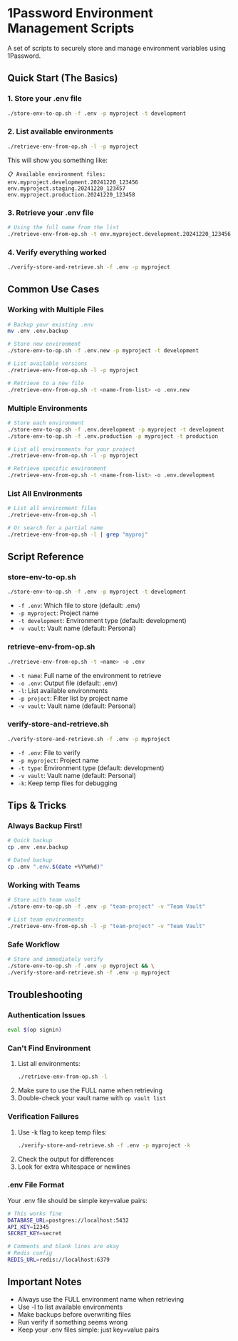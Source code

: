 # 1Password Environment Management Scripts

A set of scripts to securely store and manage environment variables using 1Password.

## Quick Start (The Basics)

### 1. Store your .env file

```bash
./store-env-to-op.sh -f .env -p myproject -t development
```

### 2. List available environments

```bash
./retrieve-env-from-op.sh -l -p myproject
```

This will show you something like:

```
📋 Available environment files:
env.myproject.development.20241220_123456
env.myproject.staging.20241220_123457
env.myproject.production.20241220_123458
```

### 3. Retrieve your .env file

```bash
# Using the full name from the list
./retrieve-env-from-op.sh -t env.myproject.development.20241220_123456 -o .env
```

### 4. Verify everything worked

```bash
./verify-store-and-retrieve.sh -f .env -p myproject
```

## Common Use Cases

### Working with Multiple Files

```bash
# Backup your existing .env
mv .env .env.backup

# Store new environment
./store-env-to-op.sh -f .env.new -p myproject -t development

# List available versions
./retrieve-env-from-op.sh -l -p myproject

# Retrieve to a new file
./retrieve-env-from-op.sh -t <name-from-list> -o .env.new
```

### Multiple Environments

```bash
# Store each environment
./store-env-to-op.sh -f .env.development -p myproject -t development
./store-env-to-op.sh -f .env.production -p myproject -t production

# List all environments for your project
./retrieve-env-from-op.sh -l -p myproject

# Retrieve specific environment
./retrieve-env-from-op.sh -t <name-from-list> -o .env.development
```

### List All Environments

```bash
# List all environment files
./retrieve-env-from-op.sh -l

# Or search for a partial name
./retrieve-env-from-op.sh -l | grep "myproj"
```

## Script Reference

### store-env-to-op.sh

```bash
./store-env-to-op.sh -f .env -p myproject -t development
```

- `-f .env`: Which file to store (default: .env)
- `-p myproject`: Project name
- `-t development`: Environment type (default: development)
- `-v vault`: Vault name (default: Personal)

### retrieve-env-from-op.sh

```bash
./retrieve-env-from-op.sh -t <name> -o .env
```

- `-t name`: Full name of the environment to retrieve
- `-o .env`: Output file (default: .env)
- `-l`: List available environments
- `-p project`: Filter list by project name
- `-v vault`: Vault name (default: Personal)

### verify-store-and-retrieve.sh

```bash
./verify-store-and-retrieve.sh -f .env -p myproject
```

- `-f .env`: File to verify
- `-p myproject`: Project name
- `-t type`: Environment type (default: development)
- `-v vault`: Vault name (default: Personal)
- `-k`: Keep temp files for debugging

## Tips & Tricks

### Always Backup First!

```bash
# Quick backup
cp .env .env.backup

# Dated backup
cp .env ".env.$(date +%Y%m%d)"
```

### Working with Teams

```bash
# Store with team vault
./store-env-to-op.sh -f .env -p "team-project" -v "Team Vault"

# List team environments
./retrieve-env-from-op.sh -l -p "team-project" -v "Team Vault"
```

### Safe Workflow

```bash
# Store and immediately verify
./store-env-to-op.sh -f .env -p myproject && \
./verify-store-and-retrieve.sh -f .env -p myproject
```

## Troubleshooting

### Authentication Issues

```bash
eval $(op signin)
```

### Can't Find Environment

1. List all environments:
   ```bash
   ./retrieve-env-from-op.sh -l
   ```
2. Make sure to use the FULL name when retrieving
3. Double-check your vault name with `op vault list`

### Verification Failures

1. Use -k flag to keep temp files:
   ```bash
   ./verify-store-and-retrieve.sh -f .env -p myproject -k
   ```
2. Check the output for differences
3. Look for extra whitespace or newlines

### .env File Format

Your .env file should be simple key=value pairs:

```bash
# This works fine
DATABASE_URL=postgres://localhost:5432
API_KEY=12345
SECRET_KEY=secret

# Comments and blank lines are okay
# Redis config
REDIS_URL=redis://localhost:6379
```

## Important Notes

- Always use the FULL environment name when retrieving
- Use -l to list available environments
- Make backups before overwriting files
- Run verify if something seems wrong
- Keep your .env files simple: just key=value pairs
